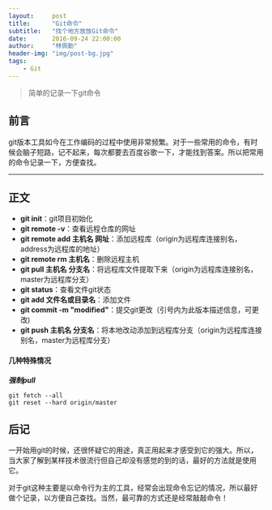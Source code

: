 ```yaml
---
layout:     post
title:      "Git命令"
subtitle:   "找个地方放放Git命令"
date:       2016-09-24 22:00:00
author:     "林佩勤"
header-img: "img/post-bg.jpg"
tags:
    - Git
---
```


> 简单的记录一下git命令


## 前言

git版本工具如今在工作编码的过程中使用非常频繁。对于一些常用的命令，有时候会脑子短路，记不起来，每次都要去百度谷歌一下，才能找到答案。所以把常用的命令记录一下，方便查找。

---

## 正文

- **git init**：git项目初始化
- **git remote -v**：查看远程仓库的网址
- **git remote add 主机名 网址**：添加远程库（origin为远程库连接别名，address为远程库的地址）
- **git remote rm 主机名**：删除远程主机
- **git pull 主机名 分支名**：将远程库文件提取下来（origin为远程库连接别名，master为远程库分支）
- **git status**：查看文件git状态
- **git add 文件名或目录名**：添加文件
- **git commit -m "modified"**：提交git更改（引号内为此版本描述信息，可更改)
- **git push 主机名 分支名**：将本地改动添加到远程库分支（origin为远程库连接别名，master为远程库分支）

#### 几种特殊情况

***强制pull***

```shell
git fetch --all
git reset --hard origin/master 
```

## 后记

一开始用git的时候，还很怀疑它的用途，真正用起来才感受到它的强大。所以，当大家了解到某样技术很流行但自己却没有感觉的到的话，最好的方法就是使用它。

对于git这种主要是以命令行为主的工具，经常会出现命令忘记的情况，所以最好做个记录，以方便自己查找。当然，最可靠的方式还是经常敲敲命令！
